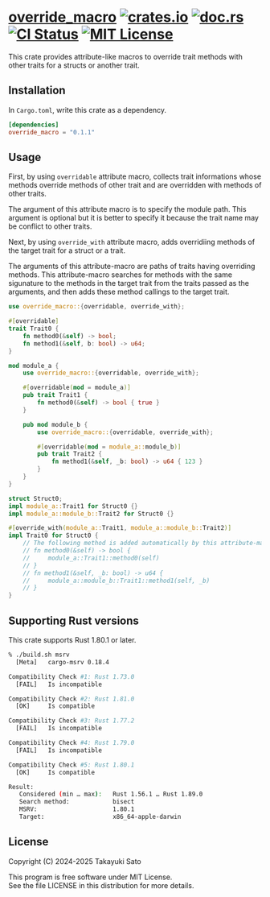 # [override_macro][repo-url] [![crates.io][cratesio-img]][cratesio-url] [![doc.rs][docrs-img]][docrs-url] [![CI Status][ci-img]][ci-url] [![MIT License][mit-img]][mit-url]

This crate provides attribute-like macros to override trait methods with other traits for a structs or another trait.

## Installation

In `Cargo.toml`, write this crate as a dependency.

```toml
[dependencies]
override_macro = "0.1.1"
```

## Usage

First, by using `overridable` attribute macro, collects trait informations whose methods override methods of other trait and are overridden with methods of other traits.

The argument of this attribute macro is to specify the module path.
This argument is optional but it is better to specify it because the trait name may be conflict to other traits.

Next, by using `override_with` attribute macro, adds overridiing methods of the target trait for a struct or a trait.

The arguments of this attribute-macro are paths of traits having overriding methods.
This attribute-macro searches for methods with the same sigunature to the methods in the target trait from the traits passed as the arguments, and then adds these method callings to the target trait.

```rust
use override_macro::{overridable, override_with};

#[overridable]
trait Trait0 {
    fn method0(&self) -> bool;
    fn method1(&self, b: bool) -> u64;
}

mod module_a {
    use override_macro::{overridable, override_with};

    #[overridable(mod = module_a)]
    pub trait Trait1 {
        fn method0(&self) -> bool { true }
    }

    pub mod module_b {
        use override_macro::{overridable, override_with};

        #[overridable(mod = module_a::module_b)]
        pub trait Trait2 {
            fn method1(&self, _b: bool) -> u64 { 123 }
        }
    }
}

struct Struct0;
impl module_a::Trait1 for Struct0 {}
impl module_a::module_b::Trait2 for Struct0 {}

#[override_with(module_a::Trait1, module_a::module_b::Trait2)]
impl Trait0 for Struct0 {
    // The following method is added automatically by this attribute-macro
    // fn method0(&self) -> bool {
    //     module_a::Trait1::method0(self)
    // }
    // fn method1(&self, _b: bool) -> u64 {
    //     module_a::module_b::Trait1::method1(self, _b)
    // }
}
```

## Supporting Rust versions

This crate supports Rust 1.80.1 or later.

```sh
% ./build.sh msrv
  [Meta]   cargo-msrv 0.18.4

Compatibility Check #1: Rust 1.73.0
  [FAIL]   Is incompatible

Compatibility Check #2: Rust 1.81.0
  [OK]     Is compatible

Compatibility Check #3: Rust 1.77.2
  [FAIL]   Is incompatible

Compatibility Check #4: Rust 1.79.0
  [FAIL]   Is incompatible

Compatibility Check #5: Rust 1.80.1
  [OK]     Is compatible

Result:
   Considered (min … max):   Rust 1.56.1 … Rust 1.89.0
   Search method:            bisect
   MSRV:                     1.80.1
   Target:                   x86_64-apple-darwin
```

## License

Copyright (C) 2024-2025 Takayuki Sato

This program is free software under MIT License.<br>
See the file LICENSE in this distribution for more details.


[repo-url]: https://github.com/sttk/override_macro-rust
[cratesio-img]: https://img.shields.io/badge/crates.io-ver.0.1.1-fc8d62?logo=rust
[cratesio-url]: https://crates.io/crates/override_macro
[docrs-img]: https://img.shields.io/badge/doc.rs-override_macro-66c2a5?logo=docs.rs
[docrs-url]: https://docs.rs/override_macro
[ci-img]: https://github.com/sttk/override_macro-rust/actions/workflows/rust.yml/badge.svg?branch=main
[ci-url]: https://github.com/sttk/override_macro-rust/actions?query=branch%3Amain
[mit-img]: https://img.shields.io/badge/license-MIT-green.svg
[mit-url]: https://opensource.org/licenses/MIT
